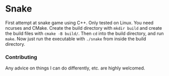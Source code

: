# Snake

First attempt at snake game using C++. Only tested on Linux. You need ncurses and CMake. 
Create the build directory with `mkdir build` and create the build files with `cmake -B build/`.
Then `cd` into the build directory, and run `make`.
Now just run the executable with `./snake` from inside the build directory.

### Contributing
Any advice on things I can do differently, etc. are highly welcomed.
